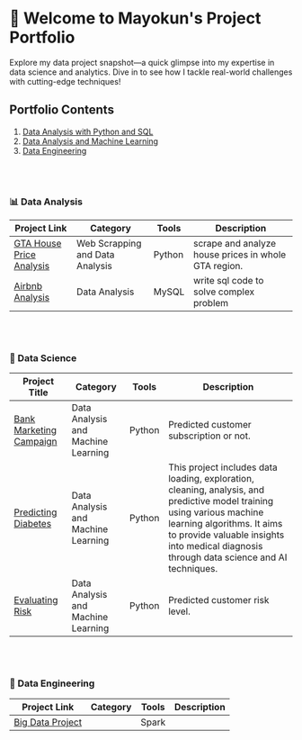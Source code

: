 # 🌟 Welcome to Mayokun's Project Portfolio
Explore my data project snapshot—a quick glimpse into my expertise in data science and analytics. Dive in to see how I tackle real-world challenges with cutting-edge techniques!

## Portfolio Contents
1. [Data Analysis with Python and SQL](#data_analyst)
2. [Data Analysis and Machine Learning](#data_scientist)
3. [Data Engineering](#data_engineer)


<br>
<br>

<a name="data_analyst"></a>
### 📊 Data Analysis
Project Link | Category | Tools | Description
---|---|---|---
| [GTA House Price Analysis](https://github.com/olumyk/webscrapping.git) | Web Scrapping and Data Analysis | Python | scrape and analyze house prices in whole GTA region. |
| [Airbnb Analysis](https://) | Data Analysis | MySQL | write sql code to solve complex problem |

<br>
<br>

<a name="data_scientist"></a>
### 🤖 Data Science
| Project Title | Category | Tools | Description |
| --- | --- | --- | --- |
| [Bank Marketing Campaign](https://) | Data Analysis and Machine Learning | Python | Predicted customer subscription or not. |
| [Predicting Diabetes](https://github.com/olumyk/predicting_diabetes.git) | Data Analysis and Machine Learning | Python | This project includes data loading, exploration, cleaning, analysis, and predictive model training using various machine learning algorithms. It aims to provide valuable insights into medical diagnosis through data science and AI techniques. |
| [Evaluating Risk](https://github.com/olumyk/risk_model.git) | Data Analysis and Machine Learning | Python | Predicted customer risk level. |


<br>
<br>

<a name="data_engineer"></a>
### 💾 Data Engineering
Project Link | Category | Tools | Description 
---|---|---|---
| [Big Data Project]([https://](https://github.com/olumyk/musk_sentiment.git)) |  | Spark |  |

<br>
<br>


